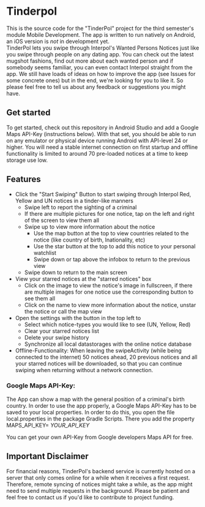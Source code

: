 # Tinderpol
This is the source code for the "TinderPol" project for the third semester's module Mobile Development. 
The app is written to run natively on Android, an iOS version is _not_ in development yet.
<br />
TinderPol lets you swipe through Interpol's Wanted Persons Notices just like you swipe through people on any dating app. You can check out the latest mugshot fashions, find out more about each wanted person and if somebody seems familiar, you can even contact Interpol straight from the app.
We still have loads of ideas on how to improve the app (see Issues for some concrete ones) but in the end, we're looking for you to like it. So please feel free to tell us about any feedback or suggestions you might have.

## Get started
To get started, check out this repository in Android Studio and add a Google Maps API-Key (instructions below).
With that set, you should be able to run on any emulator or physical device running Android with API-level 24 or higher.
You will need a stable internet connection on first startup and offline functionality is limited to around 70 pre-loaded notices at a time to keep storage use low.

## Features
- Click the "Start Swiping" Button to start swiping through Interpol Red, Yellow and UN notices in a tinder-like manners
  - Swipe left to report the sighting of a criminal
  - If there are multiple pictures for one notice, tap on the left and right of the screen to view them all
  - Swipe up to view more information about the notice
    - Use the map button at the top to view countries related to the notice (like country of birth, lnationality, etc)
    - Use the star button at the top to add this notice to your personal watchlist
    - Swipe down or tap above the infobox to return to the previous view
  - Swipe down to return to the main screen
- View your starred notices at the "starred notices" box
  - Click on the image to view the notice's image in fullscreen, if there are multiple images for one notice use the corresponding button to see them all
  - Click on the name to view more information about the notice, unstar the notice or call the map view
- Open the settings with the button in the top left to
  - Select which notice-types you would like to see (UN, Yellow, Red)
  - Clear your starred notices list
  - Delete your swipe history
  - Synchronize all local datastorages with the online notice database
- Offline-Functionality: When leaving the swipeActivity (while being connected to the internet) 50 notices ahead, 20 previous notices and all your starred notices will be downloaded, so that you can continue swiping when returning without a network connection.


### Google Maps API-Key:
The App can show a map with the general position of a criminal's birth country. In order to use the app properly, a Google Maps API-Key has to be saved to your local properties.
In order to do this, you open the file local.properties in the package Gradle Scripts. There you add the property
MAPS_API_KEY= _YOUR_API_KEY_

You can get your own API-Key from Google developers Maps API for free.

## Important Disclaimer
For financial reasons, TinderPol's backend service is currently hosted on a server that only comes online for a while when it receives a first request. Therefore, remote syncing of notices might take a while, as the app might need to send multiple requests in the background. Please be patient and feel free to contact us if you'd like to contribute to project funding.
